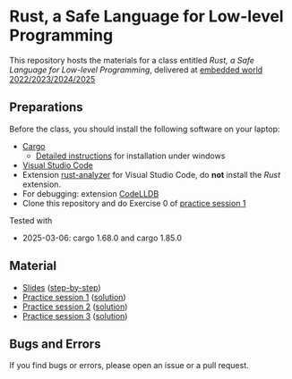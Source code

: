 # Rust, a Safe Language for Low-level Programming

This repository hosts the materials for a class entitled
*Rust, a Safe Language for Low-level Programming*,
delivered at [embedded world 2022/2023/2024/2025](https://www.embedded-world.de)

## Preparations

Before the class, you should install the following software on your
laptop:

* [Cargo](https://doc.rust-lang.org/cargo/getting-started/installation.html)
  * [Detailed instructions](https://doc.rust-lang.org/stable/book/ch01-01-installation.html#installing-rustup-on-windows) for installation under windows
* [Visual Studio Code](https://code.visualstudio.com)
* Extension
  [rust-analyzer](https://marketplace.visualstudio.com/items?itemName=rust-lang.rust-analyzer)
  for Visual Studio Code, do **not** install the *Rust* extension.
* For debugging: extension [CodeLLDB](https://marketplace.visualstudio.com/items?itemName=vadimcn.vscode-lldb)
* Clone this repository and do Exercise 0 of [practice session 1](practice-01)

Tested with

* 2025-03-06: cargo 1.68.0 and cargo 1.85.0

## Material

* [Slides](rust_class.pdf) ([step-by-step](rust_class_animations.pdf))
* [Practice session 1](practice-01) ([solution](practice-01-solution))
* [Practice session 2](practice-02) ([solution](practice-02-solution))
* [Practice session 3](practice-03) ([solution](practice-03-solution))

## Bugs and Errors

If you find bugs or errors, please open an issue or a pull request.
